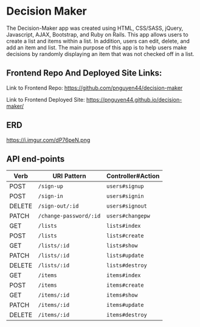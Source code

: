 # Decision Maker

The Decision-Maker app was created using HTML, CSS/SASS, jQuery, Javascript, AJAX, Bootstrap, and Ruby on Rails. This app allows users to create a list and items within a list. In addition, users can edit, delete, and add an item and list. The main purpose of this app is to help users make decisions by randomly displaying an item that was not checked off in a list.

## Frontend Repo And Deployed Site Links:

Link to Frontend Repo: https://github.com/pnguyen44/decision-maker

Link to Frontend Deployed Site: https://pnguyen44.github.io/decision-maker/

## ERD

https://i.imgur.com/dP76peN.png

## API end-points

| Verb   | URI Pattern            | Controller#Action |
| ------ | ---------------------- | ----------------- |
| POST   | `/sign-up`             | `users#signup`    |
| POST   | `/sign-in`             | `users#signin`    |
| DELETE | `/sign-out/:id`        | `users#signout`   |
| PATCH  | `/change-password/:id` | `users#changepw`  |
| GET    | `/lists`               | `lists#index`     |
| POST   | `/lists`               | `lists#create`    |
| GET    | `/lists/:id`           | `lists#show`      |
| PATCH  | `/lists/:id`           | `lists#update`    |
| DELETE | `/lists/:id`           | `lists#destroy`   |
| GET    | `/items`               | `items#index`     |
| POST   | `/items`               | `items#create`    |
| GET    | `/items/:id`           | `items#show`      |
| PATCH  | `/items/:id`           | `items#update`    |
| DELETE | `/items/:id`           | `items#destroy`   |


